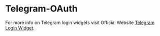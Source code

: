 # Telegram-OAuth
For more info on Telegram login widgets visit Official Website [Telegram Login Widget](https://core.telegram.org/widgets/login).
